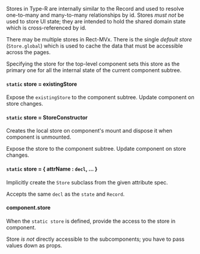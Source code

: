 Stores in Type-R are internally similar to the Record and used to resolve one-to-many and many-to-many relationships by id.
Stores *must not* be used to store UI state; they are intended to hold the shared domain state which is cross-referenced by id.

There may be multiple stores in Rect-MVx. There is the single _default store_ (`Store.global`) which is used to cache the data that must be accessible across the pages.

Specifying the store for the top-level component sets this store as the primary one for all the internal state of the current component subtree.

#### `static` store = existingStore

Expose the `existingStore` to the component subtree. Update component on store changes.

#### `static` store = StoreConstructor

Creates the local store on component's mount and dispose it when component is unmounted.

Expose the store to the component subtree. Update component on store changes.

#### `static` store = { attrName : `decl`, ... }

Implicitly create the `Store` subclass from the given attribute spec.

Accepts the same `decl` as the `state` and `Record`.

#### component.store 

When the `static store` is defined, provide the access to the store in component.

Store *is not* directly accessible to the subcomponents; you have to pass values down as props.
